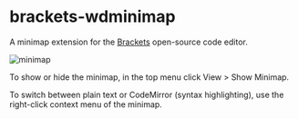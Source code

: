 brackets-wdminimap
==================

A minimap extension for the <a href="http://www.brackets.io">Brackets</a> open-source code editor.

![minimap](https://raw.github.com/websiteduck/brackets-wdminimap/master/brackets-wdminimap.png)

To show or hide the minimap, in the top menu click View > Show Minimap.

To switch between plain text or CodeMirror (syntax highlighting), use the right-click context menu of the minimap.

